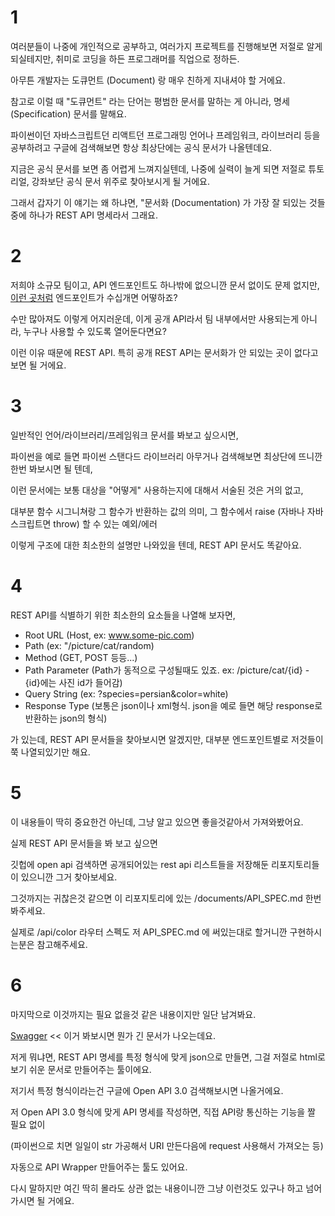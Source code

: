 # 1

여러분들이 나중에 개인적으로 공부하고, 여러가지 프로젝트를 진행해보면 저절로 알게 되실테지만,
취미로 코딩을 하든 프로그래머를 직업으로 정하든.

아무튼 개발자는 도큐먼트 (Document) 랑 매우 친하게 지내셔야 할 거에요.

참고로 이럴 때 "도큐먼트" 라는 단어는 평범한 문서를 말하는 게 아니라, 명세 (Specification) 문서를 말해요.
 
파이썬이던 자바스크립트던 리액트던 프로그래밍 언어나 프레임워크, 라이브러리 등을
공부하려고 구글에 검색해보면 항상 최상단에는 공식 문서가 나올텐데요.

지금은 공식 문서를 보면 좀 어렵게 느껴지실텐데, 나중에 실력이 늘게 되면
저절로 튜토리얼, 강좌보단 공식 문서 위주로 찾아보시게 될 거에요.

그래서 갑자기 이 얘기는 왜 하냐면, "문서화 (Documentation) 가 가장 잘 되있는 것들 중에 하나가 REST API 명세라서 그래요.

# 2

저희야 소규모 팀이고, API 엔드포인트도 하나밖에 없으니깐 문서 없이도 문제 없지만,
[이런 곳처럼](https://bungie-net.github.io/multi/index.html) 엔드포인트가 수십개면 어떻하죠?

수만 많아져도 이렇게 어지러운데, 이게 공개 API라서 팀 내부에서만 사용되는게 아니라, 누구나 사용할 수 있도록 열어둔다면요?

이런 이유 때문에 REST API. 특히 공개 REST API는 문서화가 안 되있는 곳이 없다고 보면 될 거에요.

# 3

일반적인 언어/라이브러리/프레임워크 문서를 봐보고 싶으시면,

파이썬을 예로 들면 파이썬 스탠다드 라이브러리 아무거나 검색해보면 최상단에 뜨니깐 한번 봐보시면 될 텐데,

이런 문서에는 보통 대상을 "어떻게" 사용하는지에 대해서 서술된 것은 거의 없고,

대부분 함수 시그니쳐랑 그 함수가 반환하는 값의 의미, 그 함수에서 raise (자바나 자바스크립트면 throw) 할 수 있는 예외/에러

이렇게 구조에 대한 최소한의 설명만 나와있을 텐데, REST API 문서도 똑같아요.

# 4

REST API를 식별하기 위한 최소한의 요소들을 나열해 보자면,

* Root URL (Host, ex: www.some-pic.com)
* Path (ex: "/picture/cat/random)
* Method (GET, POST 등등...)
* Path Parameter (Path가 동적으로 구성될때도 있죠. ex: /picture/cat/{id} - {id}에는 사진 id가 들어감)
* Query String (ex: ?species=persian&color=white)
* Response Type (보통은 json이나 xml형식. json을 예로 들면 해당 response로 반환하는 json의 형식)

가 있는데, REST API 문서들을 찾아보시면 알겠지만, 대부분 엔드포인트별로 저것들이 쭉 나열되있기만 해요.

# 5

이 내용들이 딱히 중요한건 아닌데, 그냥 알고 있으면 좋을것같아서 가져와봤어요.

실제 REST API 문서들을 봐 보고 싶으면

깃헙에 open api 검색하면 공개되어있는 rest api 리스트들을 저장해둔 리포지토리들이 있으니깐 그거 찾아보세요.

그것까지는 귀찮은것 같으면 이 리포지토리에 있는 /documents/API_SPEC.md 한번 봐주세요.

실제로 /api/color 라우터 스펙도 저 API_SPEC.md 에 써있는대로 할거니깐 구현하시는분은 참고해주세요.

# 6

마지막으로 이것까지는 필요 없을것 같은 내용이지만 일단 남겨봐요.

[Swagger](https://swagger.io/specification/) << 이거 봐보시면 뭔가 긴 문서가 나오는데요.

저게 뭐냐면, REST API 명세를 특정 형식에 맞게 json으로 만들면, 그걸 저절로 html로 보기 쉬운 문서로 만들어주는 툴이에요.

저기서 특정 형식이라는건 구글에 Open API 3.0 검색해보시면 나올거에요.

저 Open API 3.0 형식에 맞게 API 명세를 작성하면, 직접 API랑 통신하는 기능을 짤 필요 없이

(파이썬으로 치면 일일이 str 가공해서 URI 만든다음에 request 사용해서 가져오는 등)

자동으로 API Wrapper 만들어주는 툴도 있어요.

다시 말하지만 여긴 딱히 몰라도 상관 없는 내용이니깐 그냥 이런것도 있구나 하고 넘어가시면 될 거에요.


 
